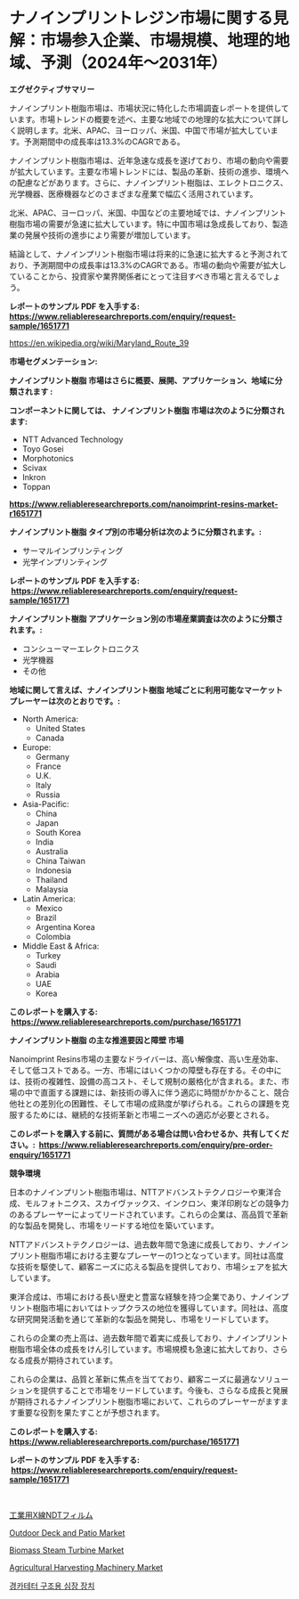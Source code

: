 <p><h1>ナノインプリントレジン市場に関する見解：市場参入企業、市場規模、地理的地域、予測（2024年〜2031年）</h1></p><p><strong>エグゼクティブサマリー</strong></p>
<p><p>ナノインプリント樹脂市場は、市場状況に特化した市場調査レポートを提供しています。市場トレンドの概要を述べ、主要な地域での地理的な拡大について詳しく説明します。北米、APAC、ヨーロッパ、米国、中国で市場が拡大しています。予測期間中の成長率は13.3%のCAGRである。</p><p>ナノインプリント樹脂市場は、近年急速な成長を遂げており、市場の動向や需要が拡大しています。主要な市場トレンドには、製品の革新、技術の進歩、環境への配慮などがあります。さらに、ナノインプリント樹脂は、エレクトロニクス、光学機器、医療機器などのさまざまな産業で幅広く活用されています。</p><p>北米、APAC、ヨーロッパ、米国、中国などの主要地域では、ナノインプリント樹脂市場の需要が急速に拡大しています。特に中国市場は急成長しており、製造業の発展や技術の進歩により需要が増加しています。</p><p>結論として、ナノインプリント樹脂市場は将来的に急速に拡大すると予測されており、予測期間中の成長率は13.3%のCAGRである。市場の動向や需要が拡大していることから、投資家や業界関係者にとって注目すべき市場と言えるでしょう。</p></p>
<p><strong>レポートのサンプル PDF を入手する: <a href="https://www.reliableresearchreports.com/enquiry/request-sample/1651771">https://www.reliableresearchreports.com/enquiry/request-sample/1651771</a></strong></p>
<p><a href="https://en.wikipedia.org/wiki/Maryland_Route_39">https://en.wikipedia.org/wiki/Maryland_Route_39</a></p>
<p><strong>市場セグメンテーション:</strong></p>
<p><strong> ナノインプリント樹脂 市場はさらに概要、展開、アプリケーション、地域に分類されます :</strong></p>
<p><strong>コンポーネントに関しては、 ナノインプリント樹脂 市場は次のように分類されます: &nbsp;</strong></p>
<p><ul><li>NTT Advanced Technology</li><li>Toyo Gosei</li><li>Morphotonics</li><li>Scivax</li><li>Inkron</li><li>Toppan</li></ul></p>
<p><strong><a href="https://www.reliableresearchreports.com/nanoimprint-resins-market-r1651771">https://www.reliableresearchreports.com/nanoimprint-resins-market-r1651771</a></strong></p>
<p><strong> ナノインプリント樹脂 タイプ別の市場分析は次のように分類されます。:</strong></p>
<p><ul><li>サーマルインプリンティング</li><li>光学インプリンティング</li></ul></p>
<p><strong>レポートのサンプル PDF を入手する: &nbsp;<a href="https://www.reliableresearchreports.com/enquiry/request-sample/1651771">https://www.reliableresearchreports.com/enquiry/request-sample/1651771</a></strong></p>
<p><strong> ナノインプリント樹脂 アプリケーション別の市場産業調査は次のように分類されます。:</strong></p>
<p><ul><li>コンシューマーエレクトロニクス</li><li>光学機器</li><li>その他</li></ul></p>
<p><strong>地域に関して言えば、ナノインプリント樹脂 地域ごとに利用可能なマーケットプレーヤーは次のとおりです。:</strong></p>
<p><ul>
    <li>
        North America:
        <ul>
            <li>United States</li>
            <li>Canada</li>
        </ul>
    </li>
    <li>
        Europe:
        <ul>
            <li>Germany</li>
            <li>France</li>
            <li>U.K.</li>
            <li>Italy</li>
            <li>Russia</li>
        </ul>
    </li>
    <li>
        Asia-Pacific:
        <ul>
            <li>China</li>
            <li>Japan</li>
            <li>South Korea</li>
            <li>India</li>
            <li>Australia</li>
            <li>China Taiwan</li>
            <li>Indonesia</li>
            <li>Thailand</li>
            <li>Malaysia</li>
        </ul>
    </li>
    <li>
        Latin America:
        <ul>
            <li>Mexico</li>
            <li>Brazil</li>
            <li>Argentina Korea</li>
            <li>Colombia</li>
        </ul>
    </li>
    <li>
        Middle East & Africa:
        <ul>
            <li>Turkey</li>
            <li>Saudi</li>
            <li>Arabia</li>
            <li>UAE</li>
            <li>Korea</li>
        </ul>
    </li>
    </ul></p>
<p><strong>このレポートを購入する: &nbsp;<a href="https://www.reliableresearchreports.com/purchase/1651771">https://www.reliableresearchreports.com/purchase/1651771</a></strong></p>
<p><strong>ナノインプリント樹脂 の主な推進要因と障壁 市場</strong></p>
<p><p>Nanoimprint Resins市場の主要なドライバーは、高い解像度、高い生産効率、そして低コストである。一方、市場にはいくつかの障壁も存在する。その中には、技術の複雑性、設備の高コスト、そして規制の厳格化が含まれる。また、市場の中で直面する課題には、新技術の導入に伴う適応に時間がかかること、競合他社との差別化の困難性、そして市場の成熟度が挙げられる。これらの課題を克服するためには、継続的な技術革新と市場ニーズへの適応が必要とされる。</p></p>
<p><strong>このレポートを購入する前に、質問がある場合は問い合わせるか、共有してください。:&nbsp; <a href="https://www.reliableresearchreports.com/enquiry/pre-order-enquiry/1651771">https://www.reliableresearchreports.com/enquiry/pre-order-enquiry/1651771</a></strong></p>
<p><strong>競争環境</strong></p>
<p><p>日本のナノインプリント樹脂市場は、NTTアドバンストテクノロジーや東洋合成、モルフォトニクス、スカイヴァックス、インクロン、東洋印刷などの競争力のあるプレーヤーによってリードされています。これらの企業は、高品質で革新的な製品を開発し、市場をリードする地位を築いています。</p><p>NTTアドバンストテクノロジーは、過去数年間で急速に成長しており、ナノインプリント樹脂市場における主要なプレーヤーの1つとなっています。同社は高度な技術を駆使して、顧客ニーズに応える製品を提供しており、市場シェアを拡大しています。</p><p>東洋合成は、市場における長い歴史と豊富な経験を持つ企業であり、ナノインプリント樹脂市場においてはトップクラスの地位を獲得しています。同社は、高度な研究開発活動を通じて革新的な製品を開発し、市場をリードしています。</p><p>これらの企業の売上高は、過去数年間で着実に成長しており、ナノインプリント樹脂市場全体の成長をけん引しています。市場規模も急速に拡大しており、さらなる成長が期待されています。</p><p>これらの企業は、品質と革新に焦点を当てており、顧客ニーズに最適なソリューションを提供することで市場をリードしています。今後も、さらなる成長と発展が期待されるナノインプリント樹脂市場において、これらのプレーヤーがますます重要な役割を果たすことが予想されます。</p></p>
<p><strong>このレポートを購入する: &nbsp; <a href="https://www.reliableresearchreports.com/purchase/1651771">https://www.reliableresearchreports.com/purchase/1651771</a></strong></p>
<p><strong>レポートのサンプル PDF を入手する: &nbsp;<a href="https://www.reliableresearchreports.com/enquiry/request-sample/1651771">https://www.reliableresearchreports.com/enquiry/request-sample/1651771</a></strong><strong></strong></p>
<p>&nbsp;</p>
<p><p><a href="https://github.com/TerrellConn/Market-Research-Report-List-1/blob/main/1708563141842.md">工業用X線NDTフィルム</a></p><p><a href="https://github.com/Hunterico88/Market-Research-Report-List-1/blob/main/outdoor-deck-and-patio-market.md">Outdoor Deck and Patio Market</a></p><p><a href="https://issuu.com/reportprime-2/docs/biomass-steam-turbine-market-size-2030.pptx">Biomass Steam Turbine Market</a></p><p><a href="https://issuu.com/reportprime-2/docs/agricultural-harvesting-machinery-market-size-2030">Agricultural Harvesting Machinery Market</a></p><p><a href="https://github.com/rahat-gis/Market-Research-Report-List-1/blob/main/4345397149677.md">경카테터 구조용 심장 장치</a></p></p>